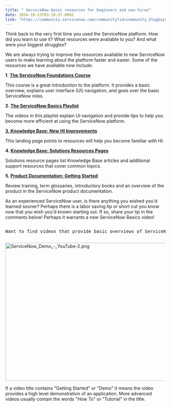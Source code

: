 ```yaml
---
title: " ServiceNow basic resources for beginners and new hires"
date: 2014-10-23T03:19:37.000Z
link: "https://community.servicenow.com/community?id=community_blog&sys_id=463daae5dbd0dbc01dcaf3231f9619b2"
---
```

<p class="p1">Think back to the very first time you used the ServiceNow platform. How did you learn to use it? What resources were available to you? And what were your biggest struggles?</p><p class="p2"></p><p class="p1">We are always trying to improve the resources available to new ServiceNow users to make learning about the platform faster and easier. Some of the resources we have available now include:</p><p class="p2"></p><p class="p3"><span class="s1"><strong>1</strong>. <strong><a title="" _jive_internal="true" data-containerid="2096" data-containertype="14" data-objectid="1019" data-objecttype="102" href="/community?id=community_article&sys_id=a2dc2a65dbd0dbc01dcaf3231f96197e">The ServiceNow Foundations Course</a></strong></span></p><p class="p1">This course is a great introduction to the platform. It provides a basic overview, explains user interface (UI) navigation, and goes over the basic ServiceNow roles.</p><p class="p2"></p><p class="p3"><span class="s1"><strong>2. <a title="k-external-small" class="jive-link-external-small" href="https://www.youtube.com/playlist?list=PLCOmiTb5WX3pKLaHIkWle0ttgeKT7LXj5" rel="nofollow" target="_blank">The ServiceNow Basics Playlist</a></strong></span></p><p class="p1">The videos in this playlist explain UI navigation and provide tips <span class="s3">to help you become more efficient at using the ServiceNow platform.</span></p><p class="p1"><span class="s3"> </span></p><p class="p1"><strong><a title="k-external-small" class="jive-link-external-small" href="https://hi.service-now.com/kb_view.do?sysparm_article=KB0536942" rel="nofollow" target="_blank">3. Knowledge Base: New HI Improvements </a></strong></p><p class="p1">This landing page points to resources will help you become familiar with HI.</p><p class="p2"></p><p class="p1"><strong>4. <a title="k-external-small" class="jive-link-external-small" href="https://hi.service-now.com/kb_view.do?sysparm_article=KB0540930" rel="nofollow" target="_blank">Knowledge Base: Solutions Resources Pages</a></strong></p><p class="p3">Solutions resource pages list Knowledge Base articles and additional support resources that cover common topics.</p><p class="p3"></p><p class="p3"><strong>5. <a title="ocs.servicenow.com/" href="https://docs.servicenow.com/">Product Documentation: Getting Started</a></strong></p><p class="p3">Review training, term glossaries, introductory books and an overview of the product in the ServiceNow product documentation.<strong><br/></strong></p><p class="p4"></p><p class="p5">As an experienced ServiceNow user, is there anything you wished you'd learned sooner? Perhaps there is a labor saving tip or short cut you know now that you wish you'd known starting out. If so, share your tip in the comments below! Perhaps it warrants a new ServiceNow Basics video!</p><p class="p6"></p><pre __default_attr="info" __jive_macro_name="alert" alert="info" class="jive_text_macro jive_macro_alert" data-renderedposition="412.59375_8_1192_64"><p class="p1">Want to find videos that provide basic overviews of ServiceNow applications? Navigate to<span class="s1"> <span class="s2"><a title="k-external-small" class="jive-link-external-small" href="https://www.youtube.com/user/servicenowdemo" rel="nofollow" target="_blank">https://www.youtube.com/user/servicenowdemo</a></span></span>, and search for "Getting Started" or "Demo" in the channel search.</p></pre><p class="p2"></p><p class="p1"><a _jive_internal="true" href="/servlet/JiveServlet/downloadImage/38-3571-14932/ServiceNow_Demo_-_YouTube-2.png"><img   alt="ServiceNow_Demo_-_YouTube-2.png" class="image-0 jive-image" height="667" src="a380fb71db9c93049c9ffb651f9619d4.iix" style="height: 434px; width: 620px; display: block; margin-left: auto; margin-right: auto;" width="953"/></a></p><p class="p2"></p><p class="p1">If a video title contains "Getting Started" or "Demo" it means the video provides a high level demonstration of an application. More advanced videos usually contain the words "How To" or "Tutorial" in the title.</p>